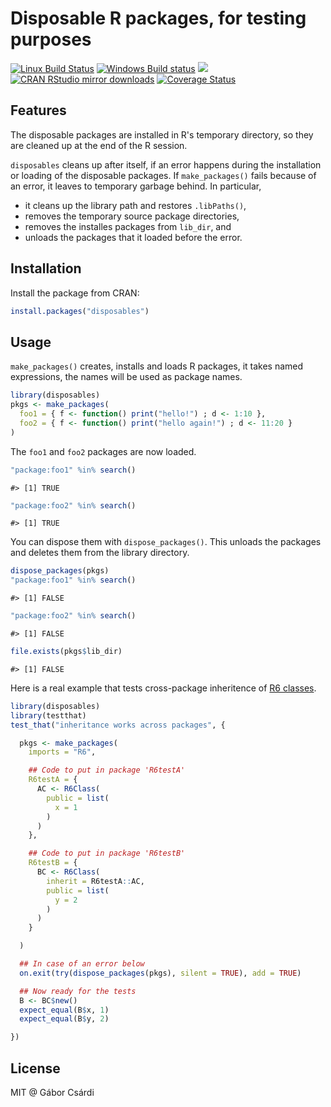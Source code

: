 


# Disposable R packages, for testing purposes

[![Linux Build Status](https://travis-ci.org/gaborcsardi/disposables.svg?branch=master)](https://travis-ci.org/gaborcsardi/disposables)
[![Windows Build status](https://ci.appveyor.com/api/projects/status/github/gaborcsardi/disposables?svg=true)](https://ci.appveyor.com/project/gaborcsardi/disposables)
[![](http://www.r-pkg.org/badges/version/disposables)](http://www.r-pkg.org/pkg/disposables)
[![CRAN RStudio mirror downloads](http://cranlogs.r-pkg.org/badges/disposables)](http://www.r-pkg.org/pkg/disposables)
[![Coverage Status](https://img.shields.io/codecov/c/github/gaborcsardi/disposables/master.svg)](https://codecov.io/github/gaborcsardi/disposables?branch=master)

## Features

The disposable packages are installed in R's temporary directory,
so they are cleaned up at the end of the R session.

`disposables` cleans up after itself, if an error happens during the
installation or loading of the disposable packages. If `make_packages()`
fails because of an error, it leaves to temporary garbage behind. In
particular,
* it cleans up the library path and restores `.libPaths()`,
* removes the temporary source package directories,
* removes the installes packages from `lib_dir`, and
* unloads the packages that it loaded before the error.

## Installation

Install the package from CRAN:


```r
install.packages("disposables")
```

## Usage

`make_packages()` creates, installs and loads R packages, it takes named
expressions, the names will be used as package names.


```r
library(disposables)
pkgs <- make_packages(
  foo1 = { f <- function() print("hello!") ; d <- 1:10 },
  foo2 = { f <- function() print("hello again!") ; d <- 11:20 }
)
```

The `foo1` and `foo2` packages are now loaded.


```r
"package:foo1" %in% search()
```

```
#> [1] TRUE
```

```r
"package:foo2" %in% search()
```

```
#> [1] TRUE
```

You can dispose them with `dispose_packages()`. This unloads the packages
and deletes them from the library directory.


```r
dispose_packages(pkgs)
"package:foo1" %in% search()
```

```
#> [1] FALSE
```

```r
"package:foo2" %in% search()
```

```
#> [1] FALSE
```

```r
file.exists(pkgs$lib_dir)
```

```
#> [1] FALSE
```

Here is a real example that tests cross-package inheritence of
[R6 classes](https://github.com/wch/R6).


```r
library(disposables)
library(testthat)
test_that("inheritance works across packages", {

  pkgs <- make_packages(
    imports = "R6",

    ## Code to put in package 'R6testA'
    R6testA = {
      AC <- R6Class(
        public = list(
          x = 1
        )
      )
    },

    ## Code to put in package 'R6testB'
    R6testB = {
      BC <- R6Class(
        inherit = R6testA::AC,
        public = list(
          y = 2
        )
      )
    }

  )

  ## In case of an error below
  on.exit(try(dispose_packages(pkgs), silent = TRUE), add = TRUE)

  ## Now ready for the tests
  B <- BC$new()
  expect_equal(B$x, 1)
  expect_equal(B$y, 2)

})
```

## License

MIT @ Gábor Csárdi
